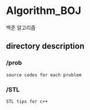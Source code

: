 # Algorithm_BOJ
백준 알고리즘

## directory description
### /prob
    source codes for each problem
### /STL
    STL tips for c++
